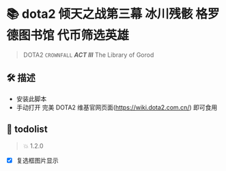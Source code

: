 # 📚 dota2 倾天之战第三幕 冰川残骸 格罗德图书馆 代币筛选英雄

> DOTA2 `CROWNFALL` **_ACT III_** <The Frosts of Icewrack>
> The Library of Gorod

## 🛠️ 描述

- 安装此脚本
- 手动打开 完美 DOTA2 维基官网页面(https://wiki.dota2.com.cn/) 即可食用

## 🐞 todolist

> 💥 1.2.0

- [x] 复选框图片显示
